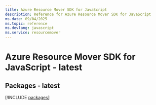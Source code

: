 ```yaml
---
title: Azure Resource Mover SDK for JavaScript
description: Reference for Azure Resource Mover SDK for JavaScript
ms.date: 09/04/2025
ms.topic: reference
ms.devlang: javascript
ms.service: resourcemover
---
```

# Azure Resource Mover SDK for JavaScript - latest
## Packages - latest
[!INCLUDE [packages](resource-mover-index.md)]